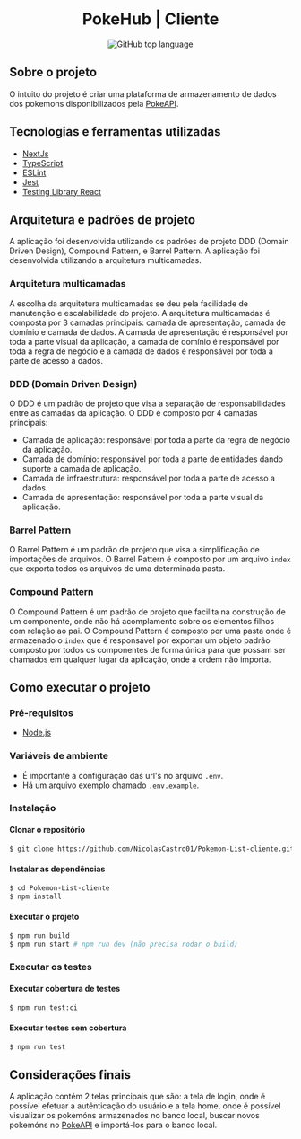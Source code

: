 <h1 align="center">PokeHub | Cliente</h1>

<p align="center" margin-top="25px" >
  <img alt="GitHub top language" src="https://img.shields.io/github/languages/top/NicolasCastro01/Pokemon-List-cliente?color=purple">
</p>

## Sobre o projeto

O intuito do projeto é criar uma plataforma de armazenamento de dados dos pokemons disponibilizados pela [PokeAPI](https://pokeapi.co).

## Tecnologias e ferramentas utilizadas

- [NextJs](https://nextjs.org/docs)
- [TypeScript](https://www.typescriptlang.org/)
- [ESLint](https://eslint.org/)
- [Jest](https://jestjs.io/)
- [Testing Library React](https://testing-library.com/docs/react-testing-library/intro/)

## Arquitetura e padrões de projeto

A aplicação foi desenvolvida utilizando os padrões de projeto DDD (Domain Driven Design), Compound Pattern, e Barrel Pattern. A aplicação foi desenvolvida utilizando a arquitetura multicamadas.

### Arquitetura multicamadas

A escolha da arquitetura multicamadas se deu pela facilidade de manutenção e escalabilidade do projeto. A arquitetura multicamadas é composta por 3 camadas principais: camada de apresentação, camada de domínio e camada de dados. A camada de apresentação é responsável por toda a parte visual da aplicação, a camada de domínio é responsável por toda a regra de negócio e a camada de dados é responsável por toda a parte de acesso a dados.

### DDD (Domain Driven Design)

O DDD é um padrão de projeto que visa a separação de responsabilidades entre as camadas da aplicação. O DDD é composto por 4 camadas principais:

- Camada de aplicação: responsável por toda a parte da regra de negócio da aplicação.
- Camada de domínio: responsável por toda a parte de entidades dando suporte a camada de aplicação.
- Camada de infraestrutura: responsável por toda a parte de acesso a dados.
- Camada de apresentação: responsável por toda a parte visual da aplicação.

### Barrel Pattern

O Barrel Pattern é um padrão de projeto que visa a simplificação de importações de arquivos. O Barrel Pattern é composto por um arquivo `index` que exporta todos os arquivos de uma determinada pasta.

### Compound Pattern

O Compound Pattern é um padrão de projeto que facilita na construção de um componente, onde não há acomplamento sobre os elementos filhos com relação ao pai. O Compound Pattern é composto por uma pasta onde é armazenado o `index` que é responsável por exportar um objeto padrão composto por todos os componentes de forma única para que possam ser chamados em qualquer lugar da aplicação, onde a ordem não importa.

## Como executar o projeto

### Pré-requisitos

- [Node.js](https://nodejs.org/en/)

### Variáveis de ambiente
- É importante a configuração das url's no arquivo `.env`.
- Há um arquivo exemplo chamado `.env.example`.

### Instalação

#### Clonar o repositório

```bash
$ git clone https://github.com/NicolasCastro01/Pokemon-List-cliente.git
```

#### Instalar as dependências

```bash
$ cd Pokemon-List-cliente
$ npm install
```

#### Executar o projeto

```bash
$ npm run build
$ npm run start # npm run dev (não precisa rodar o build)
```

### Executar os testes

#### Executar cobertura de testes

```bash
$ npm run test:ci
```

#### Executar testes sem cobertura

```bash
$ npm run test
```

## Considerações finais

A aplicação contém 2 telas principais que são: a tela de login, onde é possível efetuar a autênticação do usuário e a tela home, onde é possível visualizar os pokemóns armazenados no banco local, buscar novos pokemóns no [PokeAPI](https://pokeapi.co) e importá-los para o banco local.